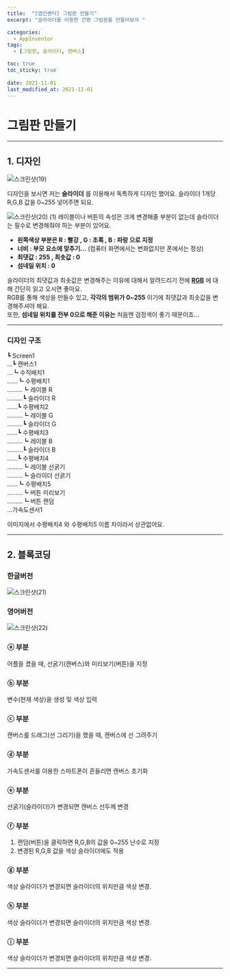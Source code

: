 ```yaml
---
title:  "[앱인벤터] 그림판 만들기"
excerpt: "슬라이더를 이용한 간편 그림판을 만들어보자 "

categories:
  - AppInventor
tags:
  - [그림판, 슬라이더, 캔버스]

toc: true
toc_sticky: true
 
date: 2021-11-01
last_modified_at: 2021-11-01
---
```


# 그림판 만들기
---

## 1. 디자인
![스크린샷(19)](https://user-images.githubusercontent.com/55564114/139619350-749ad659-bea6-43f6-9bff-23f03e8f13c1.png)

디자인을 보시면 저는 **슬라이더** 를 이용해서 독특하게 디자인 했어요. 슬라이더 1개당 R,G,B 값을 0~255 넣어주면 되요.  

![스크린샷(20) (1)](https://user-images.githubusercontent.com/55564114/139619959-667e907d-e3a1-4e2a-9731-6875cfca1303.png)
레이블이나 버튼의 속성은 크게 변경해줄 부분이 없는데 슬라이더는 필수로 변경해줘야 하는 부분이 있어요.  
- **왼쪽색상 부분은 R : 빨강 , G : 초록 , B : 파랑 으로 지정**
- **너비 : 부모 요소에 맞추기...** (컴퓨터 화면에서는 변화없지만 폰에서는 정상)
- **최댓값 : 255 , 최솟값 : 0**
- **섬네일 위치 : 0**

슬라이더의 최댓값과 최솟값은 변경해주는 이유에 대해서 알려드리기 전에 **[RGB](https://ko.wikipedia.org/wiki/RGB)** 에 대해 간단히 읽고 오시면 좋아요.  
RGB를 통해 색상을 만들수 있고, **각각의 범위가 0~255** 이기에 최댓값과 최솟값을 변경해주셔야 해요.  
또한, **섬네일 위치를 전부 0으로 해준 이유는** 처음엔 검정색이 좋기 때문이죠...  

---
### 디자인 구조

┗ Screen1  
...┗ 캔버스1  
...┗ 수직배치1  
......┗ 수평배치1  
.........┗ 레이블 R  
.........┗ 슬라이더 R  
......┗ 수평배치2  
.........┗ 레이블 G  
.........┗ 슬라이더 G  
......┗ 수평배치3  
.........┗ 레이블 B  
.........┗ 슬라이더 B  
......┗ 수평배치4  
.........┗ 레이블 선굵기  
.........┗ 슬라이더 선굵기  
......┗ 수평배치5  
.........┗ 버튼 미리보기  
.........┗ 버튼 랜덤  
...가속도센서1  
  
 이미지에서 수평배치4 와 수평배치5 이름 차이라서 상관없어요. 

---

## 2. 블록코딩

### 한글버전
![스크린샷(21)](https://user-images.githubusercontent.com/55564114/139620795-86fb3420-ecc4-4848-9852-ce2dde65547c.png)

### 영어버전
![스크린샷(22)](https://user-images.githubusercontent.com/55564114/139620862-e5e0cc72-7106-4c8c-8c09-914f313584bb.png)

### ⓐ 부분
어플을 켰을 때, 선굵기(캔버스)와 미리보기(버튼)을 지정  
### ⓑ 부분
변수(현재 색상)을 생성 및 색상 입력
### ⓒ 부분
캔버스를 드래그(선 그리기)을 했을 때, 캔버스에 선 그려주기  
### ⓓ 부분
가속도센서를 이용한 스마트폰이 흔들리면 캔버스 초기화  
### ⓔ 부분
선굵기(슬라이더)가 변경되면 캔버스 선두께 변경  
### ⓕ 부분
1. 랜덤(버튼)을 클릭하면 R,G,B의 값을 0~255 난수로 지정
2. 변경된 R,G,B 값을 색상 슬라이더에도 적용
### ⓖ 부분
색상 슬라이더가 변경되면 슬라이더의 위치만큼 색상 변경.
### ⓗ 부분
색상 슬라이더가 변경되면 슬라이더의 위치만큼 색상 변경.
### ⓘ 부분
색상 슬라이더가 변경되면 슬라이더의 위치만큼 색상 변경.

---

